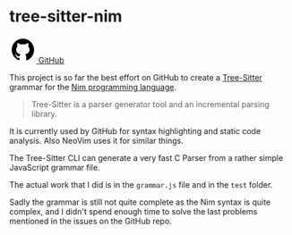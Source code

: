 [creationTime]:- "Feb 13. 2023"
[lastWriteTime]:- "Feb 13. 2023"

# tree-sitter-nim

<a href="https://github.com/aMOPel/tree-sitter-nim">
<img src="assets/icons8-github.svg" alt="GitHub" class="inline m-1 dark:invert">
GitHub</a>

This project is so far the best effort on GitHub to create 
a [Tree-Sitter](https://tree-sitter.github.io/tree-sitter/) grammar 
for the [Nim programming language](https://nim-lang.org/).

> Tree-Sitter is a parser generator tool and an incremental parsing library. 

It is currently used by GitHub for syntax highlighting and static code analysis.
Also NeoVim uses it for similar things.

The Tree-Sitter CLI can generate a very fast C Parser from a rather simple JavaScript grammar file.

The actual work that I did is in the `grammar.js` file and in the `test` folder.

Sadly the grammar is still not quite complete as the Nim syntax is quite complex,
and I didn't spend enough time to solve the last problems mentioned in the issues on the GitHub repo.

